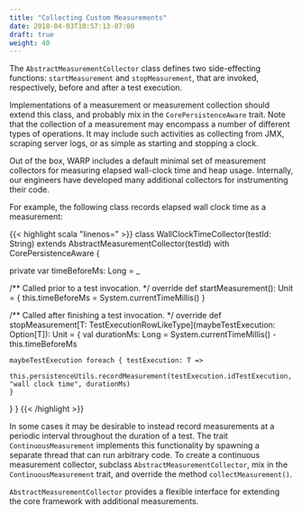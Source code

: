 ```yaml
---
title: "Collecting Custom Measurements"
date: 2018-04-03T10:57:13-07:00
draft: true
weight: 40
---
```


The `AbstractMeasurementCollector` class defines two side-effecting functions: `startMeasurement` and 
`stopMeasurement`, that are invoked, respectively, before and after a test execution.

Implementations of a measurement or measurement collection should extend this class, and probably mix in
the `CorePersistenceAware` trait. Note that the collection of a measurement may 
encompass a number of different types of operations. It may include such activities as collecting 
from JMX, scraping server logs, or as simple as starting and stopping a clock.

Out of the box, WARP includes a default minimal set of measurement collectors for measuring elapsed
wall-clock time and heap usage. Internally, our engineers have developed many additional collectors
for instrumenting their code.

For example, the following class records elapsed wall clock time as a measurement:

{{< highlight scala "linenos=" >}}
class WallClockTimeCollector(testId: String) extends AbstractMeasurementCollector(testId) 
    with CorePersistenceAware {

  private var timeBeforeMs: Long = _

  /** Called prior to a test invocation.  */
  override def startMeasurement(): Unit = {
    this.timeBeforeMs = System.currentTimeMillis()
  }

  /** Called after finishing a test invocation.  */
  override def stopMeasurement[T: TestExecutionRowLikeType](maybeTestExecution: Option[T]): Unit = {
    val durationMs: Long = System.currentTimeMillis() - this.timeBeforeMs

    maybeTestExecution foreach { testExecution: T =>
      this.persistenceUtils.recordMeasurement(testExecution.idTestExecution, "wall clock time", durationMs)
    }
  }
}
{{< /highlight >}}

In some cases it may be desirable to instead record measurements at a periodic interval
throughout the duration of a test. The trait `ContinuousMeasurement` implements this functionality
by spawning a separate thread that can run arbitrary code. To create a continuous measurement collector,
subclass `AbstractMeasurementCollector`, mix in the `ContinuousMeasurement` trait, and override the method
`collectMeasurement()`.

`AbstractMeasurementCollector` provides a flexible interface for extending the core framework with 
additional measurements.

